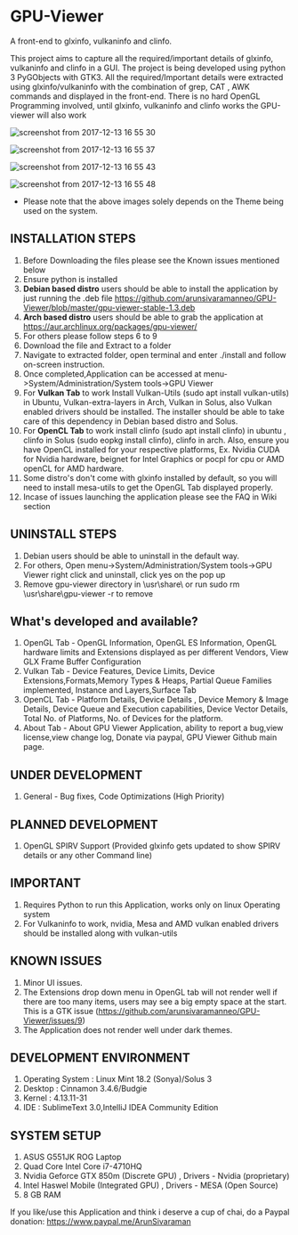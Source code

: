 ﻿# GPU-Viewer
A front-end to glxinfo, vulkaninfo and clinfo. 

This project aims to capture all the required/important details of glxinfo, vulkaninfo and clinfo in a GUI. The project is being developed using python 3 PyGObjects with GTK3. All the required/Important details were extracted using glxinfo/vulkaninfo with the combination of grep, CAT , AWK commands and displayed in the front-end. There is no hard OpenGL Programming involved, until glxinfo, vulkaninfo and clinfo works the GPU-viewer will also work

![screenshot from 2017-12-13 16 55 30](https://user-images.githubusercontent.com/30646692/33936761-a3da3df4-e026-11e7-9fc2-7d38ba267a54.png)

![screenshot from 2017-12-13 16 55 37](https://user-images.githubusercontent.com/30646692/33936766-a7bcd5f8-e026-11e7-86bf-b8067eea7db3.png)

![screenshot from 2017-12-13 16 55 43](https://user-images.githubusercontent.com/30646692/33936772-ae48970e-e026-11e7-9562-0b11fa551946.png)

![screenshot from 2017-12-13 16 55 48](https://user-images.githubusercontent.com/30646692/33936775-b2a2f86c-e026-11e7-8b80-30bf3668dbd6.png)

* Please note that the above images solely depends on the Theme being used on the system.

## INSTALLATION STEPS 

1. Before Downloading the files please see the Known issues mentioned below
2. Ensure python is installed
3. **Debian based distro** users should be able to install the application by just running the .deb file https://github.com/arunsivaramanneo/GPU-Viewer/blob/master/gpu-viewer-stable-1.3.deb
4. **Arch based distro** users should be able to grab the application at https://aur.archlinux.org/packages/gpu-viewer/
5. For others please follow steps 6 to 9
6. Download the file and Extract to a folder
7. Navigate to extracted folder, open terminal and enter ./install and follow on-screen instruction.
8. Once completed,Application can be accessed at menu->System/Administration/System tools->GPU Viewer
9. For **Vulkan Tab** to work Install Vulkan-Utils (sudo apt install vulkan-utils) in Ubuntu, Vulkan-extra-layers in Arch, Vulkan in Solus, also Vulkan enabled drivers should be installed.
The installer should be able to take care of this dependency in Debian based distro and Solus.
10. For **OpenCL Tab** to work install clinfo (sudo apt install clinfo) in ubuntu , clinfo in Solus (sudo eopkg install clinfo), clinfo in arch. Also, ensure you have OpenCL installed for your respective platforms, Ex. Nvidia CUDA for Nvidia hardware, beignet for Intel Graphics or pocpl for cpu or AMD openCL for AMD hardware.
11. Some distro's don't come with glxinfo installed by default, so you will need to install mesa-utils to get the OpenGL Tab displayed properly.
11. Incase of issues launching the application please see the FAQ in Wiki section

## UNINSTALL STEPS

1. Debian users should be able to uninstall in the default way. 
2. For others, Open menu->System/Administration/System tools->GPU Viewer right click and uninstall, click yes on the pop up
3. Remove gpu-viewer directory in \usr\share\  or run sudo rm \usr\share\gpu-viewer -r to remove

## What's developed and available?

1. OpenGL Tab - OpenGL Information, OpenGL ES Information, OpenGL hardware limits and Extensions displayed as per different Vendors, View GLX Frame Buffer Configuration
2. Vulkan Tab - Device Features, Device Limits, Device Extensions,Formats,Memory Types & Heaps, Partial Queue Families implemented, Instance and Layers,Surface Tab
3. OpenCL Tab - Platform Details, Device Details , Device Memory & Image Details, Device Queue and Execution capabilities, Device Vector Details, Total No. of Platforms, No. of Devices for the platform.
4. About Tab - About GPU Viewer Application, ability to report a bug,view license,view change log, Donate via paypal, GPU Viewer Github main page.


## UNDER DEVELOPMENT

1. General - Bug fixes, Code Optimizations (High Priority)

## PLANNED DEVELOPMENT

1. OpenGL SPIRV Support (Provided glxinfo gets updated to show SPIRV details or any other Command line)

## IMPORTANT

1. Requires Python to run this Application, works only on linux Operating system
2. For Vulkaninfo to work, nvidia, Mesa and AMD vulkan enabled drivers should be installed along with vulkan-utils

## KNOWN ISSUES

1. Minor UI issues.
2. The Extensions drop down menu in OpenGL tab will not render well if there are too many items, users may see a big empty space at the start. This is a GTK issue (https://github.com/arunsivaramanneo/GPU-Viewer/issues/9)
3. The Application does not render well under dark themes.

## DEVELOPMENT ENVIRONMENT

1. Operating System : Linux Mint 18.2 (Sonya)/Solus 3
2. Desktop : Cinnamon 3.4.6/Budgie
3. Kernel : 4.13.11-31
4. IDE : SublimeText 3.0,IntelliJ IDEA Community Edition


## SYSTEM SETUP

1. ASUS G551JK ROG Laptop
2. Quad Core Intel Core i7-4710HQ
3. Nvidia Geforce GTX 850m (Discrete GPU) , Drivers - Nvidia (proprietary)
4. Intel Haswel Mobile (Integrated GPU) , Drivers - MESA (Open Source)
5. 8 GB RAM

If you like/use this Application and think i deserve a cup of chai, do a Paypal donation: https://www.paypal.me/ArunSivaraman
